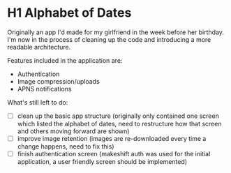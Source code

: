 # H1 Alphabet of Dates

Originally an app I'd made for my girlfriend in the week before her birthday. 
I'm now in the process of cleaning up the code and introducing a more readable architecture.

Features included in the application are:

- Authentication
- Image compression/uploads
- APNS notifications

What's still left to do: 

- [ ] clean up the basic app structure (originally only contained one screen which listed the alphabet of dates, need to restructure how that screen and others moving forward are shown)
- [ ] improve image retention (images are re-downloaded every time a change happens, need to fix this)
- [ ] finish authentication screen (makeshift auth was used for the initial application, a user friendly screen should be implemented)

